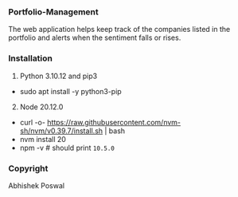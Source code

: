 ### Portfolio-Management
The web application helps keep track of the companies listed in the portfolio and alerts when the sentiment falls or rises.

### Installation
1. Python 3.10.12 and pip3
- sudo apt install -y python3-pip

2. Node 20.12.0
- curl -o- https://raw.githubusercontent.com/nvm-sh/nvm/v0.39.7/install.sh | bash
- nvm install 20
- npm -v # should print `10.5.0`

### Copyright
Abhishek Poswal
